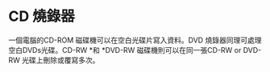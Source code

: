 [Title]: # (CD Burner)
[Difficulty]: # (初學者)
[Order]: # (18)

# CD 燒錄器

一個電腦的CD-ROM 磁碟機可以在空白光碟片寫入資料。DVD 燒錄器同理可處理空白DVDs光碟。CD-RW *和 *DVD-RW 磁碟機則可以在同一張CD-RW or DVD-RW 光碟上刪除或覆寫多次。
